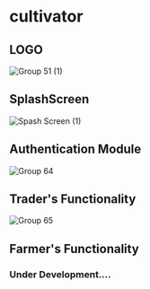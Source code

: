 # cultivator

## LOGO

![Group 51 (1)](https://github.com/AJAX-Codder/cultivator/assets/126388812/093ab1d8-1d95-43dd-914a-ae9b1f2fff13)

## SplashScreen

![Spash Screen (1)](https://github.com/AJAX-Codder/cultivator/assets/126388812/3f1707b0-1ec7-4025-ac70-45b6f456b6d9)

## Authentication Module

![Group 64](https://github.com/AJAX-Codder/cultivator/assets/126388812/e15777d2-92c9-48a1-bc3b-e78c10c692cd)

## Trader's Functionality 

![Group 65](https://github.com/AJAX-Codder/cultivator/assets/126388812/c87f0ccd-6648-43ca-9c53-73d285f8dc74)

## Farmer's Functionality

### Under Development....
